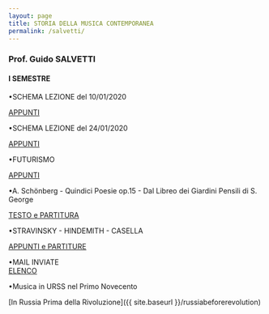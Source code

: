 ```yaml
---
layout: page
title: STORIA DELLA MUSICA CONTEMPORANEA
permalink: /salvetti/
---
```


### Prof. Guido SALVETTI
#### I SEMESTRE


•SCHEMA LEZIONE del 10/01/2020   

<a href="https://www.dropbox.com/sh/y6br73u9th0kw7d/AADs-DAhC1fapFI9HceLoHJTa?dl=0&preview=schema+lezione+10.01.2020.docx" target="_blank">APPUNTI</a>

•SCHEMA LEZIONE del 24/01/2020

<a href="https://www.dropbox.com/sh/y6br73u9th0kw7d/AADs-DAhC1fapFI9HceLoHJTa?dl=0&preview=schema+lezione+24.1.2020.docx" target="_blank">APPUNTI</a>

•FUTURISMO   

<a href="https://www.dropbox.com/sh/y6br73u9th0kw7d/AABAhRq1s7R5kLEjWsqssviea/Fututrismo?dl=0&subfolder_nav_tracking=1" target="_blank">APPUNTI</a>

•A. Schönberg - Quindici Poesie op.15 - Dal Libreo dei Giardini Pensili di S. George     

<a href="https://www.dropbox.com/sh/y6br73u9th0kw7d/AADs-DAhC1fapFI9HceLoHJTa?dl=0&preview=testi+George+.pdf" target="_blank">TESTO e PARTITURA</a>

•STRAVINSKY - HINDEMITH - CASELLA  

<a href="https://www.dropbox.com/sh/y6br73u9th0kw7d/AACz9sxKfICg-noDQE9XOGVZa/Stravinsky-Casella-Hindemith?dl=0&subfolder_nav_tracking=1" target="_blank">APPUNTI e PARTITURE</a>


•MAIL INVIATE    
<a href="https://www.dropbox.com/sh/y6br73u9th0kw7d/AADs-DAhC1fapFI9HceLoHJTa?dl=0&preview=Mail+inviate.docx" target="_blank">ELENCO</a>


•Musica in URSS nel Primo Novecento

[In Russia Prima della Rivoluzione]({{ site.baseurl }}/russiabeforerevolution)
